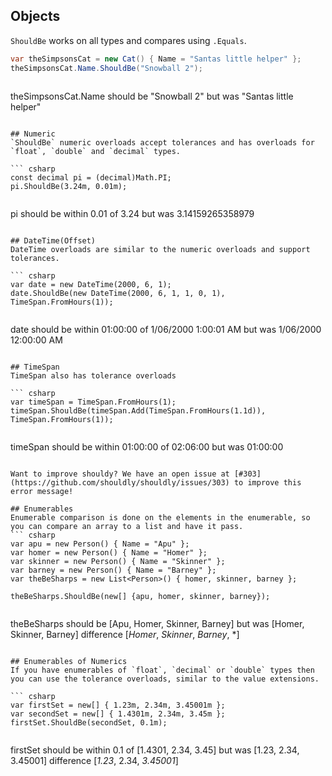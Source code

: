 ## Objects
`ShouldBe` works on all types and compares using `.Equals`.

``` csharp
var theSimpsonsCat = new Cat() { Name = "Santas little helper" };
theSimpsonsCat.Name.ShouldBe("Snowball 2");
```
> ```
theSimpsonsCat.Name
    should be
"Snowball 2"
    but was
"Santas little helper"
```

## Numeric
`ShouldBe` numeric overloads accept tolerances and has overloads for `float`, `double` and `decimal` types.

``` csharp
const decimal pi = (decimal)Math.PI;
pi.ShouldBe(3.24m, 0.01m);
```

> ```
pi
   should be within
0.01
    of
3.24
    but was
3.14159265358979
```

## DateTime(Offset)
DateTime overloads are similar to the numeric overloads and support tolerances.

``` csharp
var date = new DateTime(2000, 6, 1);
date.ShouldBe(new DateTime(2000, 6, 1, 1, 0, 1), TimeSpan.FromHours(1));
```

> ```
date
   should be within
01:00:00
    of
1/06/2000 1:00:01 AM
    but was
1/06/2000 12:00:00 AM
```

## TimeSpan
TimeSpan also has tolerance overloads

``` csharp
var timeSpan = TimeSpan.FromHours(1);
timeSpan.ShouldBe(timeSpan.Add(TimeSpan.FromHours(1.1d)), TimeSpan.FromHours(1));
```

> ```
timeSpan
   should be within
01:00:00
    of
02:06:00
    but was
01:00:00
```

Want to improve shouldy? We have an open issue at [#303](https://github.com/shouldly/shouldly/issues/303) to improve this error message!

## Enumerables
Enumerable comparison is done on the elements in the enumerable, so you can compare an array to a list and have it pass.
``` csharp
var apu = new Person() { Name = "Apu" };
var homer = new Person() { Name = "Homer" };
var skinner = new Person() { Name = "Skinner" };
var barney = new Person() { Name = "Barney" };
var theBeSharps = new List<Person>() { homer, skinner, barney };

theBeSharps.ShouldBe(new[] {apu, homer, skinner, barney});
```

> ```
theBeSharps
    should be
[Apu, Homer, Skinner, Barney]
    but was
[Homer, Skinner, Barney]
    difference
[*Homer*, *Skinner*, *Barney*, *]
```

## Enumerables of Numerics
If you have enumerables of `float`, `decimal` or `double` types then you can use the tolerance overloads, similar to the value extensions.

``` csharp
var firstSet = new[] { 1.23m, 2.34m, 3.45001m };
var secondSet = new[] { 1.4301m, 2.34m, 3.45m };
firstSet.ShouldBe(secondSet, 0.1m);
```

> ```
firstSet
   should be within
0.1
    of
[1.4301, 2.34, 3.45]
    but was
[1.23, 2.34, 3.45001]
    difference
[*1.23*, 2.34, *3.45001*]
```
